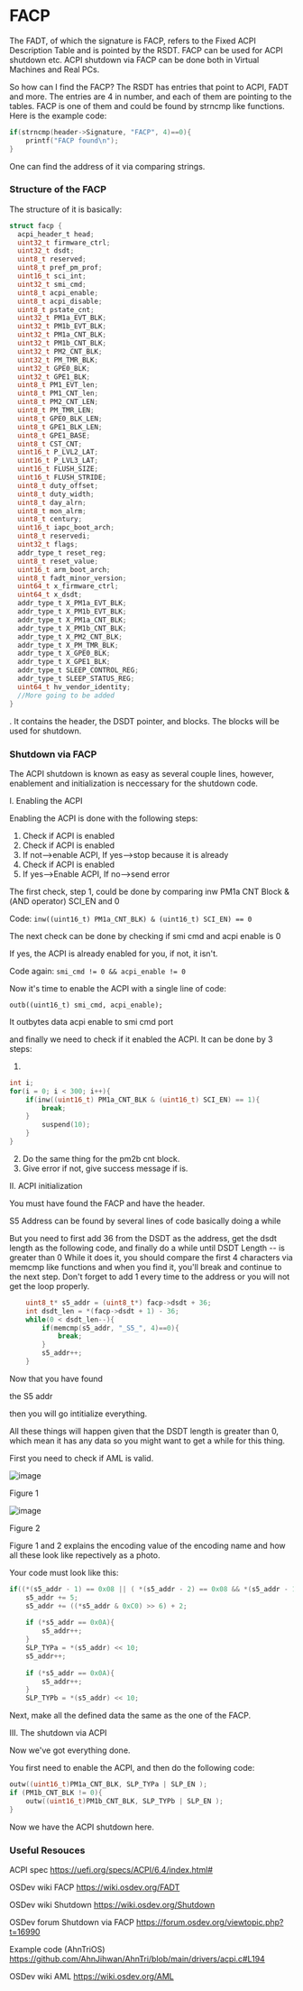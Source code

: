 # FACP

The FADT, of which the signature is FACP, refers to the Fixed ACPI Description Table and is pointed by the RSDT.
FACP can be used for ACPI shutdown etc.
ACPI shutdown via FACP can be done both in Virtual Machines and Real PCs.

So how can I find the FACP?
The RSDT has entries that point to ACPI, FADT and more.
The entries are 4 in number, and each of them are pointing to the tables.
FACP is one of them and could be found by strncmp like functions.
Here is the example code:
```c
if(strncmp(header->Signature, "FACP", 4)==0){
	printf("FACP found\n");
}
```
One can find the address of it via comparing strings.

### Structure of the FACP
The structure of it is basically: 

```C
struct facp {
  acpi_header_t head;
  uint32_t firmware_ctrl;
  uint32_t dsdt;
  uint8_t reserved;
  uint8_t pref_pm_prof;
  uint16_t sci_int;
  uint32_t smi_cmd;
  uint8_t acpi_enable;
  uint8_t acpi_disable;
  uint8_t pstate_cnt;
  uint32_t PM1a_EVT_BLK;
  uint32_t PM1b_EVT_BLK;
  uint32_t PM1a_CNT_BLK;
  uint32_t PM1b_CNT_BLK;
  uint32_t PM2_CNT_BLK;
  uint32_t PM_TMR_BLK;
  uint32_t GPE0_BLK;
  uint32_t GPE1_BLK;
  uint8_t PM1_EVT_len;
  uint8_t PM1_CNT_len;
  uint8_t PM2_CNT_LEN;
  uint8_t PM_TMR_LEN;
  uint8_t GPE0_BLK_LEN;
  uint8_t GPE1_BLK_LEN;
  uint8_t GPE1_BASE;
  uint8_t CST_CNT;
  uint16_t P_LVL2_LAT;
  uint16_t P_LVL3_LAT;
  uint16_t FLUSH_SIZE;
  uint16_t FLUSH_STRIDE;
  uint8_t duty_offset;
  uint8_t duty_width;
  uint8_t day_alrn;
  uint8_t mon_alrm;
  uint8_t century;
  uint16_t iapc_boot_arch;
  uint8_t reservedi;
  uint32_t flags;
  addr_type_t reset_reg;
  uint8_t reset_value;
  uint16_t arm_boot_arch;
  uint8_t fadt_minor_version;
  uint64_t x_firmware_ctrl;
  uint64_t x_dsdt;
  addr_type_t X_PM1a_EVT_BLK;
  addr_type_t X_PM1b_EVT_BLK;
  addr_type_t X_PM1a_CNT_BLK;
  addr_type_t X_PM1b_CNT_BLK;
  addr_type_t X_PM2_CNT_BLK;
  addr_type_t X_PM_TMR_BLK;
  addr_type_t X_GPE0_BLK;
  addr_type_t X_GPE1_BLK;
  addr_type_t SLEEP_CONTROL_REG;
  addr_type_t SLEEP_STATUS_REG;
  uint64_t hv_vendor_identity;
  //More going to be added
}
```
.
It contains the header, the DSDT pointer, and blocks.
The blocks will be used for shutdown.

### Shutdown via FACP
The ACPI shutdown is known as easy as several couple lines, however, enablement and initialization is neccessary for the shutdown code.

I. Enabling the ACPI

Enabling the ACPI is done with the following steps:

1. Check if ACPI is enabled
2. Check if ACPI is enabled
3. If not-->enable ACPI, If yes-->stop because it is already
4. Check if ACPI is enabled
5. If yes-->Enable ACPI, If no-->send error

The first check, step 1, could be done by comparing inw PM1a CNT Block &(AND operator) SCI_EN and 0

Code: `inw((uint16_t) PM1a_CNT_BLK) & (uint16_t) SCI_EN) == 0`

The next check can be done by checking if smi cmd and acpi enable is 0

If yes, the ACPI is already enabled for you, if not, it isn't.

Code again: `smi_cmd != 0 && acpi_enable != 0`

Now it's time to enable the ACPI with a single line of code:

`outb((uint16_t) smi_cmd, acpi_enable);`

It outbytes data acpi enable to smi cmd port

and finally we need to check if it enabled the ACPI. It can be done by 3 steps:

1.
```c
int i;
for(i = 0; i < 300; i++){
	if(inw((uint16_t) PM1a_CNT_BLK & (uint16_t) SCI_EN) == 1){
		break;
	}
		suspend(10);
	}
}
```
2. Do the same thing for the pm2b cnt block.
3. Give error if not, give success message if is.

II. ACPI initialization

You must have found the FACP and have the header.

S5 Address
can be found by several lines of code basically doing a while

But you need to first add 36 from the DSDT as the address, get the dsdt length as the following code, and finally do a while until DSDT Length -- is greater than 0
While it does it, you should compare the first 4 characters via memcmp like functions and when you find it, you'll break and continue to the next step. Don't forget to add 1 every time to the address or you will not get the loop properly.
```c
	uint8_t* s5_addr = (uint8_t*) facp->dsdt + 36;
	int dsdt_len = *(facp->dsdt + 1) - 36;
	while(0 < dsdt_len--){
		if(memcmp(s5_addr, "_S5_", 4)==0){
			break;
		}
		s5_addr++;
	}
```
Now that you have found

the S5 addr

then you will go intitialize everything.

All these things will happen given that the DSDT length is greater than 0, which mean it has any data so you might want to get a while for this thing.

First you need to check if AML is valid.


![image](https://user-images.githubusercontent.com/39773400/156290876-ddae62f7-2f28-4f84-8a42-d28e5ebe370a.png)

Figure 1

![image](https://user-images.githubusercontent.com/39773400/156291769-5b5cf088-f902-431e-8c23-fa732fa12067.png)

Figure 2

Figure 1 and 2 explains the encoding value of the encoding name and how all these look like repectively as a photo.

Your code must look like this:
```c
if((*(s5_addr - 1) == 0x08 || ( *(s5_addr - 2) == 0x08 && *(s5_addr - 1) == '\\') ) && *(s5_addr + 4) == 0x12){
	s5_addr += 5;
	s5_addr += ((*s5_addr & 0xC0) >> 6) + 2;
	
	if (*s5_addr == 0x0A){
		s5_addr++;
	}
	SLP_TYPa = *(s5_addr) << 10;
	s5_addr++;
			
	if (*s5_addr == 0x0A){
		s5_addr++;
	}
	SLP_TYPb = *(s5_addr) << 10;
```

Next, make all the defined data the same as the one of the FACP.

III. The shutdown via ACPI

Now we've got everything done.

You first need to enable the ACPI, and then do the following code:
```c
outw((uint16_t)PM1a_CNT_BLK, SLP_TYPa | SLP_EN );
if (PM1b_CNT_BLK != 0){
	outw((uint16_t)PM1b_CNT_BLK, SLP_TYPb | SLP_EN );
}
```

Now we have the ACPI shutdown here.

### Useful Resouces
ACPI spec https://uefi.org/specs/ACPI/6.4/index.html#

OSDev wiki FACP https://wiki.osdev.org/FADT

OSDev wiki Shutdown https://wiki.osdev.org/Shutdown

OSDev forum Shutdown via FACP https://forum.osdev.org/viewtopic.php?t=16990

Example code (AhnTriOS) https://github.com/AhnJihwan/AhnTri/blob/main/drivers/acpi.c#L194

OSDev wiki AML https://wiki.osdev.org/AML

